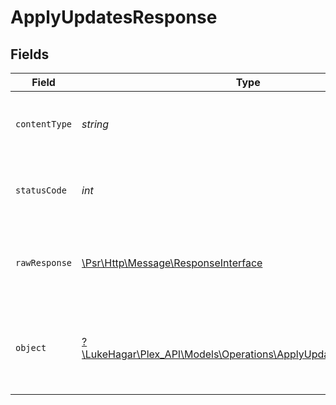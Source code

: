 # ApplyUpdatesResponse


## Fields

| Field                                                                                                                  | Type                                                                                                                   | Required                                                                                                               | Description                                                                                                            |
| ---------------------------------------------------------------------------------------------------------------------- | ---------------------------------------------------------------------------------------------------------------------- | ---------------------------------------------------------------------------------------------------------------------- | ---------------------------------------------------------------------------------------------------------------------- |
| `contentType`                                                                                                          | *string*                                                                                                               | :heavy_check_mark:                                                                                                     | HTTP response content type for this operation                                                                          |
| `statusCode`                                                                                                           | *int*                                                                                                                  | :heavy_check_mark:                                                                                                     | HTTP response status code for this operation                                                                           |
| `rawResponse`                                                                                                          | [\Psr\Http\Message\ResponseInterface](https://www.php-fig.org/psr/psr-7/#33-psrhttpmessageresponseinterface)           | :heavy_check_mark:                                                                                                     | Raw HTTP response; suitable for custom response parsing                                                                |
| `object`                                                                                                               | [?\LukeHagar\Plex_API\Models\Operations\ApplyUpdatesResponseBody](../../Models/Operations/ApplyUpdatesResponseBody.md) | :heavy_minus_sign:                                                                                                     | Unauthorized - Returned if the X-Plex-Token is missing from the header or query.                                       |